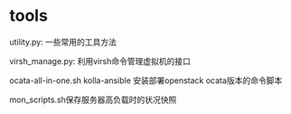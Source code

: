 # tools

utility.py:
一些常用的工具方法

virsh_manage.py:
利用virsh命令管理虚拟机的接口

ocata-all-in-one.sh
kolla-ansible 安装部署openstack ocata版本的命令脚本

mon_scripts.sh保存服务器高负载时的状况快照
